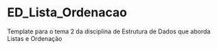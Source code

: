 # ED_Lista_Ordenacao
Template para o tema 2 da disciplina de Estrutura de Dados que aborda Listas e Ordenação
